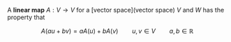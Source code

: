 A **linear map** $A : V \to V$ for a [vector space](vector space) $V$ and $W$ has the property that

$$
A(au+bv) = aA(u)+bA(v) \qquad u,v \in V \qquad a,b \in \mathbb{R}
$$